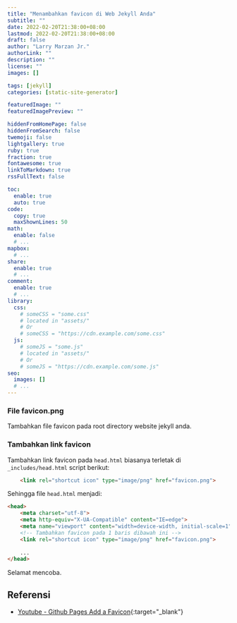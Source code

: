 ```yaml
---
title: "Menambahkan favicon di Web Jekyll Anda"
subtitle: ""
date: 2022-02-20T21:38:00+08:00
lastmod: 2022-02-20T21:38:00+08:00
draft: false 
author: "Larry Marzan Jr."
authorLink: ""
description: ""
license: ""
images: []

tags: [jekyll]
categories: [static-site-generator]

featuredImage: ""
featuredImagePreview: ""

hiddenFromHomePage: false
hiddenFromSearch: false
twemoji: false
lightgallery: true
ruby: true
fraction: true
fontawesome: true
linkToMarkdown: true
rssFullText: false

toc:
  enable: true
  auto: true
code:
  copy: true
  maxShownLines: 50
math:
  enable: false
  # ...
mapbox:
  # ...
share:
  enable: true
  # ...
comment:
  enable: true
  # ...
library:
  css:
    # someCSS = "some.css"
    # located in "assets/"
    # Or
    # someCSS = "https://cdn.example.com/some.css"
  js:
    # someJS = "some.js"
    # located in "assets/"
    # Or
    # someJS = "https://cdn.example.com/some.js"
seo:
  images: []
  # ...
---
```


### File favicon.png
Tambahkan file favicon pada root directory website jekyll anda.

### Tambahkan link favicon
Tambahkan link favicon pada `head.html` biasanya terletak di `_includes/head.html` script berikut:
```html
	<link rel="shortcut icon" type="image/png" href="favicon.png">
```
Sehingga file `head.html` menjadi:
```html
<head>
	<meta charset="utf-8">
	<meta http-equiv="X-UA-Compatible" content="IE=edge">
	<meta name="viewport" content="width=device-width, initial-scale=1">
	<!-- Tambahkan favicon pada 1 baris dibawah ini -->
	<link rel="shortcut icon" type="image/png" href="favicon.png">
    
	...
</head>
```

Selamat mencoba.


## Referensi
- [Youtube - Github Pages Add a Favicon](https://www.youtube.com/watch?v=4v-8_JSydgk){:target="_blank"}
